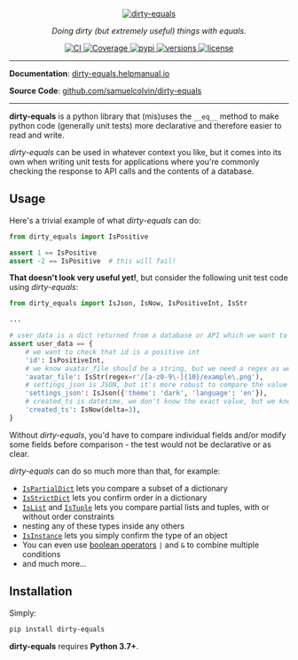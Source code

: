 <p align="center">
  <a href="https://dirty-equals.helpmanual.io">
    <img src="https://dirty-equals.helpmanual.io/img/logo-text.svg" alt="dirty-equals">
  </a>
</p>
<p align="center">
  <em>Doing dirty (but extremely useful) things with equals.</em>
</p>
<p align="center">
  <a href="https://github.com/samuelcolvin/dirty-equals/actions?query=event%3Apush+branch%3Amain+workflow%3ACI">
    <img src="https://github.com/samuelcolvin/dirty-equals/workflows/CI/badge.svg?event=push" alt="CI">
  </a>
  <a href="https://codecov.io/gh/samuelcolvin/dirty-equals">
    <img src="https://codecov.io/gh/samuelcolvin/dirty-equals/branch/main/graph/badge.svg" alt="Coverage">
  </a>
  <a href="https://pypi.python.org/pypi/dirty-equals">
    <img src="https://img.shields.io/pypi/v/dirty-equals.svg" alt="pypi">
  </a>
  <a href="https://github.com/samuelcolvin/dirty-equals">
    <img src="https://img.shields.io/pypi/pyversions/dirty-equals.svg" alt="versions">
  </a>
  <a href="https://github.com/samuelcolvin/dirty-equals/blob/main/LICENSE">
    <img src="https://img.shields.io/github/license/samuelcolvin/dirty-equals.svg" alt="license">
  </a>
</p>

---

**Documentation**: [dirty-equals.helpmanual.io](https://dirty-equals.helpmanual.io)

**Source Code**: [github.com/samuelcolvin/dirty-equals](https://github.com/samuelcolvin/dirty-equals)

---

**dirty-equals** is a python library that (mis)uses the `__eq__` method to make python code (generally unit tests)
more declarative and therefore easier to read and write.

*dirty-equals* can be used in whatever context you like, but it comes into its own when writing unit tests for
applications where you're commonly checking the response to API calls and the contents of a database.

## Usage

Here's a trivial example of what *dirty-equals* can do:

```py
from dirty_equals import IsPositive

assert 1 == IsPositive
assert -2 == IsPositive  # this will fail!
```

**That doesn't look very useful yet!**, but consider the following unit test code using *dirty-equals*:

```py title="More Powerful Usage"
from dirty_equals import IsJson, IsNow, IsPositiveInt, IsStr

...

# user_data is a dict returned from a database or API which we want to test
assert user_data == {
    # we want to check that id is a positive int
    'id': IsPositiveInt,
    # we know avatar_file should be a string, but we need a regex as we don't know whole value
    'avatar_file': IsStr(regex=r'/[a-z0-9\-]{10}/example\.png'),
    # settings_json is JSON, but it's more robust to compare the value it encodes, not strings
    'settings_json': IsJson({'theme': 'dark', 'language': 'en'}),
    # created_ts is datetime, we don't know the exact value, but we know it should be close to now
    'created_ts': IsNow(delta=3),
}
```

Without *dirty-equals*, you'd have to compare individual fields and/or modify some fields before comparison -
the test would not be declarative or as clear.

*dirty-equals* can do so much more than that, for example:

* [`IsPartialDict`](https://dirty-equals.helpmanual.io/types/dict/#dirty_equals.IsPartialDict)
  lets you compare a subset of a dictionary
* [`IsStrictDict`](https://dirty-equals.helpmanual.io/types/dict/#dirty_equals.IsStrictDict)
  lets you confirm order in a dictionary
* [`IsList`](https://dirty-equals.helpmanual.io/types/sequence/#dirty_equals.IsList) and
  [`IsTuple`](https://dirty-equals.helpmanual.io/types/sequence/#dirty_equals.IsTuple)
  lets you compare partial lists and tuples, with or without order constraints
* nesting any of these types inside any others
* [`IsInstance`](https://dirty-equals.helpmanual.io/types/other/#dirty_equals.IsInstance)
  lets you simply confirm the type of an object
* You can even use [boolean operators](https://dirty-equals.helpmanual.io/usage/#boolean-logic)
  `|` and `&` to combine multiple conditions
* and much more...

## Installation

Simply:

```bash
pip install dirty-equals
```

**dirty-equals** requires **Python 3.7+**.
